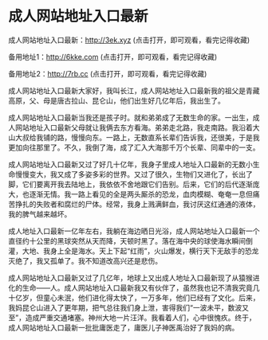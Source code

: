 # 成人网站地址入口最新

成人网站地址入口最新：http://3ek.xyz   (点击打开，即可观看，看完记得收藏)

备用地址1：http://6kke.com (点击打开，即可观看，看完记得收藏)

备用地址2：http://7rb.cc (点击打开，即可观看，看完记得收藏)


成人网站地址入口最新大家好，我叫长江，成人网站地址入口最新我的祖父是青藏高原，父、母是唐古拉山、昆仑山，他们出生好几亿年后，我出生了。

成人网站地址入口最新当我还是孩子时。就和弟弟成了无数生命的家。一出生，成人网站地址入口最新父母就让我俩去东方看海。弟弟走北路，我走南路。我沿着大山大叔给我铺的路，慢慢向东。一路上，无数直系长辈们告诉我，还很美，于是我更加向往那里了。不久，我倒了海，成了汇入大海那千万个长辈、同辈中的一支。

成人网站地址入口最新又过了好几十亿年，我身子里成人地址入口最新的无数小生命慢慢变大，我又成了多姿多彩的世界。又过了很久，生物们又进化了，长出了脚，它们要离开我去陆地上，我依依不舍地跟它们告别。后来，它们的后代逐渐庞大，也逐渐无情。我一路上看见的全是两头厮杀的恐龙，血肉模糊、奄奄一息但痛苦挣扎的失败者和腐烂的尸体。经常，我身上溅满鲜血，我讨厌这红通通的液体，我的脾气越来越坏。

成人地址入口最新一亿年左右，我躺在海边晒日光浴，成人网站地址入口最新一个直径约十公里的黑球突然从天而降，天顿时黑了。落在海中央的球使海水瞬间倒灌，大地、我身上全是海水。天上下起“红雨”，火山爆发，横行天下无敌手的恐龙灭绝了，我又孤单了。我不知道改高兴还是悲伤。

成人网站地址入口最新又过了几亿年，地球上又出成人地址入口最新现了从猿猴进化的生命——人。成人网站地址入口最新我又有伙伴了，虽然我也记不清我究竟几十亿岁，但童心未泯，他们进化得太快了，一万多年，他们已经有了文化。后来，我妈昆仑山进入了更年期，把气总往我们身上泄，害得我们“一波未平，数波又至”，造成严重交通堵塞。神州大地一片汪洋。我看着人们，心中很愧疚。终于，成人网站地址入口最新一批批庸医走了，庸医儿子神医禹治好了我妈的病。
